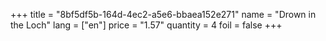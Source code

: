 +++
title = "8bf5df5b-164d-4ec2-a5e6-bbaea152e271"
name = "Drown in the Loch"
lang = ["en"]
price = "1.57"
quantity = 4
foil = false
+++
